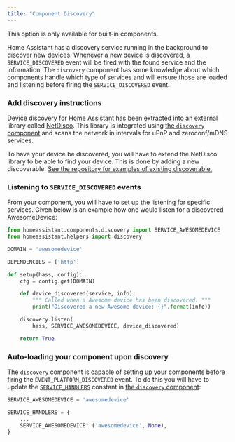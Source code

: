 ```yaml
---
title: "Component Discovery"
---
```


<p class='note warning'>
This option is only available for built-in components.
</p>

Home Assistant has a discovery service running in the background to discover new devices. Whenever a new device is discovered, a `SERVICE_DISCOVERED` event will be fired with the found service and the information. The `discovery` component has some knowledge about which components handle which type of services and will ensure those are loaded and listening before firing the `SERVICE_DISCOVERED` event.

### Add discovery instructions

Device discovery  for Home Assistant has been extracted into an external library called [NetDisco](https://github.com/home-assistant/netdisco). This library is integrated using [the `discovery` component](https://github.com/home-assistant/home-assistant/blob/dev/homeassistant/components/discovery.py) and scans the network in intervals for uPnP and zeroconf/mDNS services.

To have your device be discovered, you will have to extend the NetDisco library to be able to find your device. This is done by adding a new discoverable. [See the repository for examples of existing discoverable.](https://github.com/home-assistant/netdisco/tree/master/netdisco/discoverables)

### Listening to `SERVICE_DISCOVERED` events

From your component, you will have to set up the listening for specific services. Given below is an example how one would listen for a discovered AwesomeDevice:

```python
from homeassistant.components.discovery import SERVICE_AWESOMEDEVICE
from homeassistant.helpers import discovery

DOMAIN = 'awesomedevice'

DEPENDENCIES = ['http']

def setup(hass, config):
    cfg = config.get(DOMAIN)

    def device_discovered(service, info):
        """ Called when a Awesome device has been discovered. """
        print("Discovered a new Awesome device: {}".format(info))

    discovery.listen(
        hass, SERVICE_AWESOMEDEVICE, device_discovered)

    return True
```

### Auto-loading your component upon discovery

The `discovery` component is capable of setting up your components before firing the `EVENT_PLATFORM_DISCOVERED` event. To do this you will have to update the [`SERVICE_HANDLERS`](https://github.com/home-assistant/home-assistant/blob/dev/homeassistant/components/discovery.py#L40) constant in [the `discovery` component](https://github.com/home-assistant/home-assistant/blob/dev/homeassistant/components/discovery.py):

```python
SERVICE_AWESOMEDEVICE = 'awesomedevice'

SERVICE_HANDLERS = {
    ...
    SERVICE_AWESOMEDEVICE: ('awesomedevice', None),
}
```
